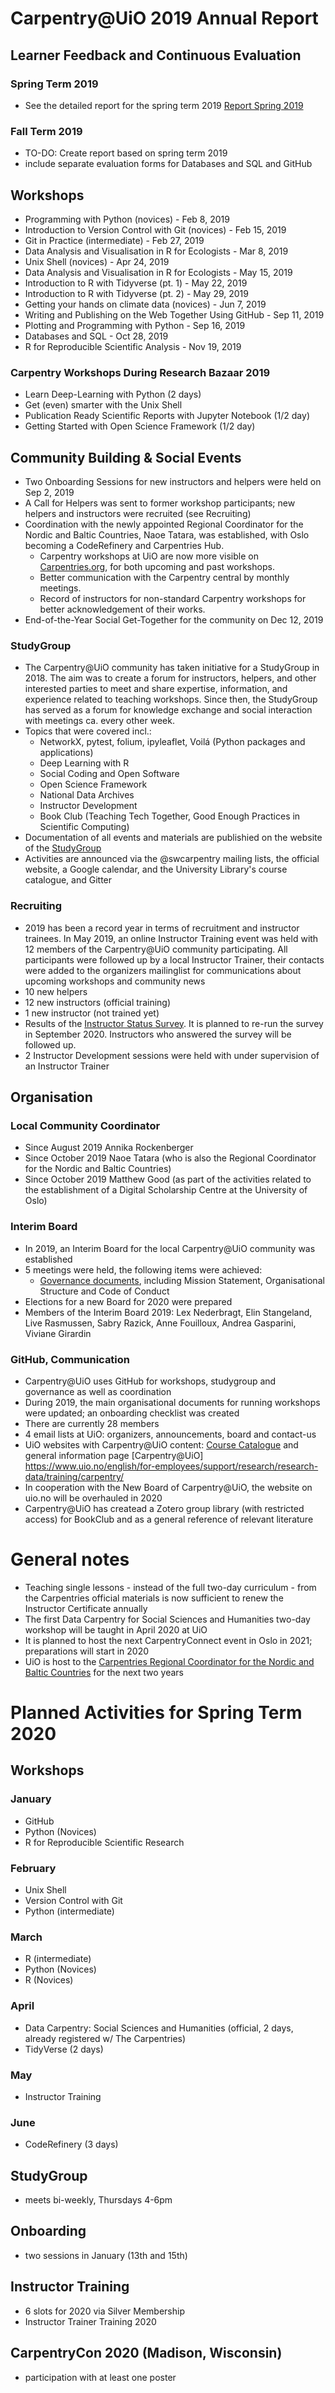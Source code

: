 # Carpentry@UiO 2019 Annual Report

## Learner Feedback and Continuous Evaluation
### Spring Term 2019

- See the detailed report for the spring term 2019 [Report Spring 2019](https://github.com/uio-carpentry/organisational/blob/master/reporting/summary_feedback_carpentries_spring_2019.md)

### Fall Term 2019

- TO-DO: Create report based on spring term 2019
- include separate evaluation forms for Databases and SQL and GitHub

## Workshops

- Programming with Python (novices) - Feb 8, 2019
- Introduction to Version Control with Git (novices) - Feb 15, 2019
- Git in Practice (intermediate) - Feb 27, 2019
- Data Analysis and Visualisation in R for Ecologists - Mar 8, 2019
- Unix Shell (novices) - Apr 24, 2019
- Data Analysis and Visualisation in R for Ecologists - May 15, 2019
- Introduction to R with Tidyverse (pt. 1) - May 22, 2019
- Introduction to R with Tidyverse (pt. 2) - May 29, 2019
- Getting your hands on climate data (novices) - Jun 7, 2019
- Writing and Publishing on the Web Together Using GitHub - Sep 11, 2019
- Plotting and Programming with Python - Sep 16, 2019
- Databases and SQL - Oct 28, 2019
- R for Reproducible Scientific Analysis - Nov 19, 2019

### Carpentry Workshops During Research Bazaar 2019

- Learn Deep-Learning with Python (2 days)
- Get (even) smarter with the Unix Shell
- Publication Ready Scientific Reports with Jupyter Notebook (1/2 day)
- Getting Started with Open Science Framework (1/2 day)

## Community Building & Social Events

- Two Onboarding Sessions for new instructors and helpers were held on Sep 2, 2019
- A Call for Helpers was sent to former workshop participants; new helpers and instructors were recruited (see Recruiting)
- Coordination with the newly appointed Regional Coordinator for the Nordic and Baltic Countries, Naoe Tatara, was established, with Oslo becoming a CodeRefinery and Carpentries Hub. 
  - Carpentry workshops at UiO are now more visible on [Carpentries.org](https://carpentries.org/), for both upcoming and past workshops.
  - Better communication with the Carpentry central by monthly meetings.
  - Record of instructors for non-standard Carpentry workshops for better acknowledgement of their works.
- End-of-the-Year Social Get-Together for the community on Dec 12, 2019

### StudyGroup

- The Carpentry@UiO community has taken initiative for a StudyGroup in 2018. The aim was to create a forum for instructors, helpers, and other interested parties to meet and share expertise, information, and experience related to teaching workshops. Since then, the StudyGroup has served as a forum for knowledge exchange and social interaction with meetings ca. every other week.
- Topics that were covered incl.:
  - NetworkX, pytest, folium, ipyleaflet, Voilá (Python packages and applications)
  - Deep Learning with R
  - Social Coding and Open Software
  - Open Science Framework
  - National Data Archives
  - Instructor Development
  - Book Club (Teaching Tech Together, Good Enough Practices in Scientific Computing)
- Documentation of all events and materials are publishied on the website of the [StudyGroup](https://uio-carpentry.github.io/studyGroup/)
- Activities are announced via the @swcarpentry mailing lists, the official website, a Google calendar, and the University Library's course catalogue, and Gitter

### Recruiting

- 2019 has been a record year in terms of recruitment and instructor trainees. In May 2019, an online Instructor Training event was held with 12 members of the Carpentry@UiO community participating. All participants were followed up by a local Instructor Trainer, their contacts were added to the organizers mailinglist for communications about upcoming workshops and community news
- 10 new helpers
- 12 new instructors (official training)
- 1 new instructor (not trained yet)
- Results of the [Instructor Status Survey](report_instructor-status-survey_2019-11-07.md). It is planned to re-run the survey in September 2020. Instructors who answered the survey will be followed up.
- 2 Instructor Development sessions were held with under supervision of an Instructor Trainer

## Organisation

### Local Community Coordinator
- Since August 2019 Annika Rockenberger
- Since October 2019 Naoe Tatara (who is also the Regional Coordinator for the Nordic and Baltic Countries)
- Since October 2019 Matthew Good (as part of the activities related to the establishment of a Digital Scholarship Centre at the University of Oslo)
### Interim Board
- In 2019, an Interim Board for the local Carpentry@UiO community was established
- 5 meetings were held, the following items were achieved:
  - [Governance documents](https://governance.readthedocs.io/en/latest/), including Mission Statement, Organisational Structure and Code of Conduct
- Elections for a new Board for 2020 were prepared
- Members of the Interim Board 2019: Lex Nederbragt, Elin Stangeland, Live Rasmussen, Sabry Razick, Anne Fouilloux, Andrea Gasparini, Viviane Girardin

### GitHub, Communication

- Carpentry@UiO uses GitHub for workshops, studygroup and governance as well as coordination
- During 2019, the main organisational documents for running workshops were updated; an onboarding checklist was created
- There are currently 28 members
- 4 email lists at UiO: organizers, announcements, board and contact-us
- UiO websites with Carpentry@UiO content: [Course Catalogue](https://www.ub.uio.no/english/courses-events/courses/other/Carpentry/CarpentryWorkshops/) and general information page [Carpentry@UiO] https://www.uio.no/english/for-employees/support/research/research-data/training/carpentry/
- In cooperation with the New Board of Carpentry@UiO, the website on uio.no will be overhauled in 2020
- Carpentry@UiO has createad a Zotero group library (with restricted access) for BookClub and as a general reference of relevant literature

# General notes
- Teaching single lessons - instead of the full two-day curriculum - from the Carpentries official materials is now sufficient to renew the Instructor Certificate annually
- The first Data Carpentry for Social Sciences and Humanities two-day workshop will be taught in April 2020 at UiO
- It is planned to host the next CarpentryConnect event in Oslo in 2021; preparations will start in 2020
- UiO is host to the [Carpentries Regional Coordinator for the Nordic and Baltic Countries](https://carpentries.org/regions_nordic/) for the next two years

# Planned Activities for Spring Term 2020

## Workshops

### January
- GitHub
- Python (Novices)
- R for Reproducible Scientific Research
### February
- Unix Shell
- Version Control with Git
- Python (intermediate)
### March
- R (intermediate)
- Python (Novices)
- R (Novices)
### April
- Data Carpentry: Social Sciences and Humanities (official, 2 days, already registered w/ The Carpentries)
- TidyVerse (2 days)
### May
- Instructor Training
### June
- CodeRefinery (3 days)
## StudyGroup
- meets bi-weekly, Thursdays 4-6pm

## Onboarding
- two sessions in January (13th and 15th)
## Instructor Training
- 6 slots for 2020 via Silver Membership
- Instructor Trainer Training 2020
## CarpentryCon 2020 (Madison, Wisconsin)
- participation with at least one poster
